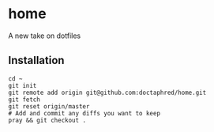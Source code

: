 # home
A new take on dotfiles

## Installation

    cd ~
    git init
    git remote add origin git@github.com:doctaphred/home.git
    git fetch
    git reset origin/master
    # Add and commit any diffs you want to keep
    pray && git checkout .
